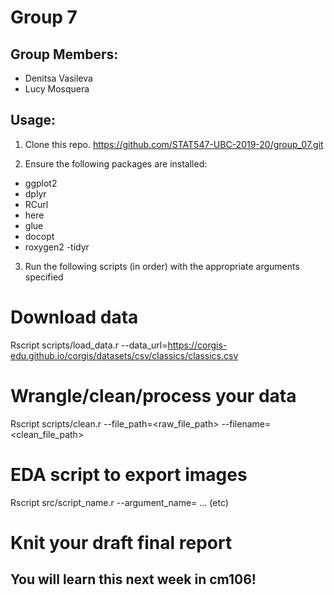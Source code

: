 # Group 7

## Group Members:
  * Denitsa Vasileva
  * Lucy Mosquera

## Usage:

1. Clone this repo. https://github.com/STAT547-UBC-2019-20/group_07.git

2. Ensure the following packages are installed:

  - ggplot2
  - dplyr
  - RCurl
  - here
  - glue
  - docopt
  - roxygen2
  -tidyr

3. Run the following scripts (in order) with the appropriate arguments specified

  # Download data
  Rscript scripts/load_data.r --data_url=<https://corgis-edu.github.io/corgis/datasets/csv/classics/classics.csv>
  
  # Wrangle/clean/process your data 
  Rscript scripts/clean.r --file_path=<raw_file_path> --filename=<clean_file_path>
  
  # EDA script to export images
  Rscript src/script_name.r --argument_name=<argument> ... (etc)
  
  # Knit your draft final report
  ## You will learn this next week in cm106!